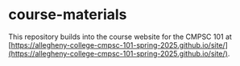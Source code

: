 # course-materials

This repository builds into the course website for the CMPSC 101 at
[https://allegheny-college-cmpsc-101-spring-2025.github.io/site/](https://allegheny-college-cmpsc-101-spring-2025.github.io/site/).
